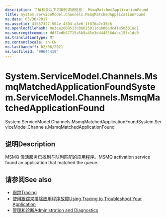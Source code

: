 ```yaml
---
description: 了解有关以下方面的详细信息： MsmqMatchedApplicationFound
title: System.ServiceModel.Channels.MsmqMatchedApplicationFound
ms.date: 03/30/2017
ms.assetid: 41557327-504e-4394-a3e6-1f076a7c35e6
ms.openlocfilehash: 0e3ea2808513c08625011dab08adc41a50301ae1
ms.sourcegitcommit: ddf7edb67715a5b9a45e3dd44536dabc153c1de0
ms.translationtype: MT
ms.contentlocale: zh-CN
ms.lasthandoff: 02/06/2021
ms.locfileid: "99644419"
---
```

# <a name="systemservicemodelchannelsmsmqmatchedapplicationfound"></a><span data-ttu-id="e8e0b-103">System.ServiceModel.Channels.MsmqMatchedApplicationFound</span><span class="sxs-lookup"><span data-stu-id="e8e0b-103">System.ServiceModel.Channels.MsmqMatchedApplicationFound</span></span>

<span data-ttu-id="e8e0b-104">System.ServiceModel.Channels.MsmqMatchedApplicationFound</span><span class="sxs-lookup"><span data-stu-id="e8e0b-104">System.ServiceModel.Channels.MsmqMatchedApplicationFound</span></span>  
  
## <a name="description"></a><span data-ttu-id="e8e0b-105">说明</span><span class="sxs-lookup"><span data-stu-id="e8e0b-105">Description</span></span>  

 <span data-ttu-id="e8e0b-106">MSMQ 激活服务已找到与队列匹配的应用程序。</span><span class="sxs-lookup"><span data-stu-id="e8e0b-106">MSMQ activation service found an application that matched the queue.</span></span>  
  
## <a name="see-also"></a><span data-ttu-id="e8e0b-107">请参阅</span><span class="sxs-lookup"><span data-stu-id="e8e0b-107">See also</span></span>

- [<span data-ttu-id="e8e0b-108">跟踪</span><span class="sxs-lookup"><span data-stu-id="e8e0b-108">Tracing</span></span>](index.md)
- [<span data-ttu-id="e8e0b-109">使用跟踪来排除应用程序故障</span><span class="sxs-lookup"><span data-stu-id="e8e0b-109">Using Tracing to Troubleshoot Your Application</span></span>](using-tracing-to-troubleshoot-your-application.md)
- [<span data-ttu-id="e8e0b-110">管理和诊断</span><span class="sxs-lookup"><span data-stu-id="e8e0b-110">Administration and Diagnostics</span></span>](../index.md)
